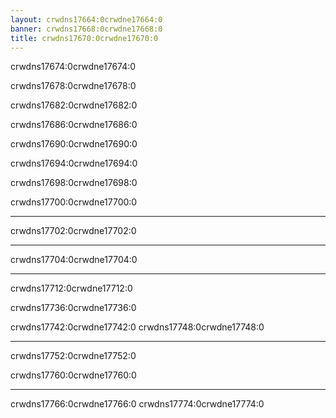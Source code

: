 ```yaml
---
layout: crwdns17664:0crwdne17664:0
banner: crwdns17668:0crwdne17668:0
title: crwdns17670:0crwdne17670:0
---
```


<div class="section-title">crwdns17674:0crwdne17674:0</div>
<div class="section-body">
    <p>
        crwdns17678:0crwdne17678:0
    </p>
    <p>
        crwdns17682:0crwdne17682:0
    </p>
</div>

<div class="section-title">crwdns17686:0crwdne17686:0</div>
<div class="section-body">
    <p>
        crwdns17690:0crwdne17690:0
    </p>
    <p>
        crwdns17694:0crwdne17694:0
    </p>
</div>

<div class="section-title">crwdns17698:0crwdne17698:0</div>
<div class="section-body">
    <p class="mb-0">
        crwdns17700:0crwdne17700:0
    </p>
    <hr>
    <p class="mb-0">
        crwdns17702:0crwdne17702:0
    </p>
    <hr>
    <p class="mb-0">
        crwdns17704:0crwdne17704:0
    </p>
    <hr>
    <p class="mb-0">
        crwdns17712:0crwdne17712:0
    </p>
</div>

<div class="section-title">crwdns17736:0crwdne17736:0</div>
<div class="section-body">
    <p>
        crwdns17742:0crwdne17742:0 crwdns17748:0crwdne17748:0
    </p>
    <hr>
    <p>
        crwdns17752:0crwdne17752:0
    </p>
    <p>
        crwdns17760:0crwdne17760:0
    </p>
    <hr>
    <p>
        crwdns17766:0crwdne17766:0 crwdns17774:0crwdne17774:0
    </p>
</div>

